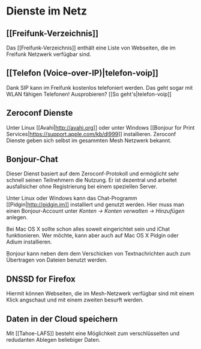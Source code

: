 # Dienste im Netz

## [[Freifunk-Verzeichnis]]

Das [[Freifunk-Verzeichnis]] enthält eine Liste von Webseiten, die im Freifunk Netzwerk verfügbar sind.

## [[Telefon (Voice-over-IP)|telefon-voip]]

Dank SIP kann im Freifunk kostenlos telefoniert werden. Das geht sogar mit WLAN fähigen Telefonen! Ausprobieren? [[So geht's|telefon-voip]]

## Zeroconf Dienste

Unter Linux [[Avahi|http://avahi.org]] oder unter Windows [[Bonjour for Print Services|https://support.apple.com/kb/dl999]] installieren. Zeroconf Dienste geben sich selbst im gesammten Mesh Netzwerk bekannt.

## Bonjour-Chat

Dieser Dienst basiert auf dem Zeroconf-Protokoll und ermöglicht sehr schnell seinen Teilnehmern die Nutzung.
Er ist dezentral und arbeitet ausfallsicher ohne Registrierung bei einem speziellen Server.

Unter Linux oder Windows kann das Chat-Programm [[Pidgin|http://pidgin.im]] installiert und genutzt werden. Hier muss man einen Bonjour-Account unter _Konten -> Konten verwalten -> Hinzufügen_ anlegen.

Bei Mac OS X sollte schon alles soweit eingerichtet sein und iChat funktionieren. Wer möchte, kann aber auch auf Mac OS X Pidgin oder Adium installieren.

Bonjour kann neben dem dem Verschicken von Textnachrichten auch zum Übertragen von Dateien benutzt werden.

## DNSSD for Firefox

Hiermit können Webseiten, die im Mesh-Netzwerk verfügbar sind mit einem Klick angschaut und mit einem zweiten besurft werden.

## Daten in der Cloud speichern

Mit [[Tahoe-LAFS]] besteht eine Möglichkeit zum verschlüsselten und redudanten Ablegen beliebiger Daten.
